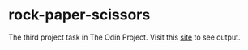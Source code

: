 # rock-paper-scissors
The third project task in The Odin Project. Visit this [site](https://gja-ledesma.github.io/rock-paper-scissors/) to see output.